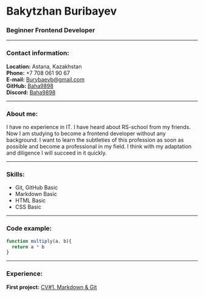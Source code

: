 # **Bakytzhan Buribayev**
### **Beginner Frontend Developer**

---

### **Contact information:**

**Location:** Astana, Kazakhstan<br>
**Phone:** +7 708 061 90 67<br>
**E-mail:** [Burybaevb@gmail.com](https://mail.google.com/mail/u/0/#inbox)<br>
**GitHub:** [Baha9898](https://github.com/Baha9898)<br>
**Discord:** [Baha9898](https://discord.com/channels/@me)<br>

---

### **About me:**

I have no experience in IT. I have heard about RS-school from my friends. Now I am studying to become a frontend developer without any background. I want to learn the subtleties of this profession as soon as possible and become a professional in my field. I think with my adaptation and diligence I will succeed in it quickly.

---

### **Skills:**

- Git, GitHub Basic
- Markdown Basic
- HTML Basic
- CSS Basic

---

### **Code example:**

```javascript
function multiply(a, b){
  return a * b
}
```

---

### **Experience:** 

**First project:** [CV#1. Markdown & Git](https://github.com/Baha9898/rsschool-cv/blob/gh-pages/cv.md)

